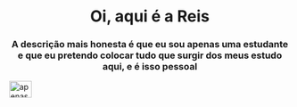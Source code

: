 <h1 align="center">Oi, aqui é a Reis</h1>
<h3 align="center">A descrição mais honesta é que eu sou apenas uma estudante e que eu pretendo colocar tudo que surgir dos meus estudo aqui, e é isso pessoal</h3>

<a href="https://linkedin.com/in/apenasreis" target="blank"><img align="center" src="https://raw.githubusercontent.com/rahuldkjain/github-profile-readme-generator/master/src/images/icons/Social/linked-in-alt.svg" alt="apenasreis" height="30" width="40" /></a>
</p>
